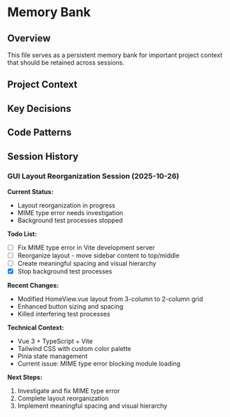# Memory Bank

## Overview
This file serves as a persistent memory bank for important project context that should be retained across sessions.

## Project Context
<!-- Add project-specific information here -->

## Key Decisions
<!-- Document important decisions and their rationale -->

## Code Patterns
<!-- Document established patterns and conventions -->

## Session History
<!-- Track significant session outcomes -->

### GUI Layout Reorganization Session (2025-10-26)

**Current Status:**
- Layout reorganization in progress
- MIME type error needs investigation
- Background test processes stopped

**Todo List:**
- [ ] Fix MIME type error in Vite development server
- [ ] Reorganize layout - move sidebar content to top/middle
- [ ] Create meaningful spacing and visual hierarchy
- [x] Stop background test processes

**Recent Changes:**
- Modified HomeView.vue layout from 3-column to 2-column grid
- Enhanced button sizing and spacing
- Killed interfering test processes

**Technical Context:**
- Vue 3 + TypeScript + Vite
- Tailwind CSS with custom color palette
- Pinia state management
- Current issue: MIME type error blocking module loading

**Next Steps:**
1. Investigate and fix MIME type error
2. Complete layout reorganization
3. Implement meaningful spacing and visual hierarchy